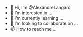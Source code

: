 - 👋 Hi, I’m @AlexandreLangaro
- 👀 I’m interested in ...
- 🌱 I’m currently learning ...
- 💞️ I’m looking to collaborate on ...
- 📫 How to reach me ...

<!---
AlexandreLangaro/AlexandreLangaro is a ✨ special ✨ repository because its `README.md` (this file) appears on your GitHub profile.
You can click the Preview link to take a look at your changes.
--->
